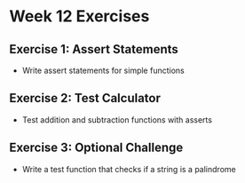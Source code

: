 # Week 12 Exercises

## Exercise 1: Assert Statements
- Write assert statements for simple functions

## Exercise 2: Test Calculator
- Test addition and subtraction functions with asserts

## Exercise 3: Optional Challenge
- Write a test function that checks if a string is a palindrome
